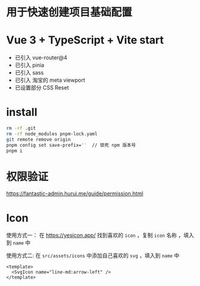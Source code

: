 # 用于快速创建项目基础配置

# Vue 3 + TypeScript + Vite  start
- 已引入 vue-router@4
- 已引入 pinia
- 已引入 sass
- 已引入 淘宝的 meta viewport
- 已设置部分 CSS Reset

# install
```bash
rm -rf .git
rm -rf node_modules pnpm-lock.yaml
git remote remove origin
pnpm config set save-prefix=''  // 锁死 npm 版本号
pnpm i
```

# 权限验证
https://fantastic-admin.hurui.me/guide/permission.html

# Icon
使用方式一：
在 https://yesicon.app/ 找到喜欢的 `icon` ，复制 `icon` 名称 ，填入到 `name` 中

使用方式二:
在 `src/assets/icons` 中添加自己喜欢的 `svg` ，填入到 `name` 中

```vue
<template>
  <SvgIcon name="line-md:arrow-left" />
</template>
